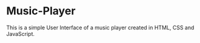 # Music-Player
This is a simple User Interface of a music player created in HTML, CSS and JavaScript.
